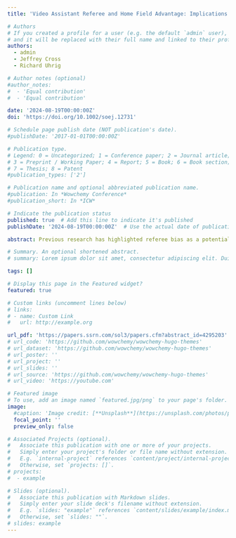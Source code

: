 ```yaml
---
title: 'Video Assistant Referee and Home Field Advantage: Implications for Referee Bias'

# Authors
# If you created a profile for a user (e.g. the default `admin` user), write the username (folder name) here
# and it will be replaced with their full name and linked to their profile.
authors:
  - admin
  - Jeffrey Cross
  - Richard Uhrig

# Author notes (optional)
#author_notes:
#  - 'Equal contribution'
#  - 'Equal contribution'

date: '2024-08-19T00:00:00Z'
doi: 'https://doi.org/10.1002/soej.12731'

# Schedule page publish date (NOT publication's date).
#publishDate: '2017-01-01T00:00:00Z'

# Publication type.
# Legend: 0 = Uncategorized; 1 = Conference paper; 2 = Journal article;
# 3 = Preprint / Working Paper; 4 = Report; 5 = Book; 6 = Book section;
# 7 = Thesis; 8 = Patent
#publication_types: ['2']

# Publication name and optional abbreviated publication name.
#publication: In *Wowchemy Conference*
#publication_short: In *ICW*

# Indicate the publication status
published: true  # Add this line to indicate it's published
publishDate: '2024-08-19T00:00:00Z'  # Use the actual date of publication if different

abstract: Previous research has highlighted referee bias as a potential contributor to home field advantage in soccer. In order to shed light on the importance of referee bias, we exploit the staggered implementation of Video Assistant Referee (VAR) using data from the top domestic league in 16 countries between 2009 and 2019 to estimate the effect of objective review systems on home field advantage in soccer. Surprisingly, the implementation of VAR had negligible effects on home field advantage and various crucial match statistics despite decreased total offsides and yellow cards. These results provide suggestive evidence regarding the mechanisms through which referee bias might contribute to home field advantage and highlight how scope may limit the effectiveness of review processes in general.

# Summary. An optional shortened abstract.
# summary: Lorem ipsum dolor sit amet, consectetur adipiscing elit. Duis posuere tellus ac convallis placerat. Proin tincidunt magna sed ex sollicitudin condimentum.

tags: []

# Display this page in the Featured widget?
featured: true

# Custom links (uncomment lines below)
# links:
# - name: Custom Link
#   url: http://example.org

url_pdf: 'https://papers.ssrn.com/sol3/papers.cfm?abstract_id=4295203'
# url_code: 'https://github.com/wowchemy/wowchemy-hugo-themes'
# url_dataset: 'https://github.com/wowchemy/wowchemy-hugo-themes'
# url_poster: ''
# url_project: ''
# url_slides: ''
# url_source: 'https://github.com/wowchemy/wowchemy-hugo-themes'
# url_video: 'https://youtube.com'

# Featured image
# To use, add an image named `featured.jpg/png` to your page's folder.
image:
  #caption: 'Image credit: [**Unsplash**](https://unsplash.com/photos/pLCdAaMFLTE)'
  focal_point: ''
  preview_only: false

# Associated Projects (optional).
#   Associate this publication with one or more of your projects.
#   Simply enter your project's folder or file name without extension.
#   E.g. `internal-project` references `content/project/internal-project/index.md`.
#   Otherwise, set `projects: []`.
# projects:
#  - example

# Slides (optional).
#   Associate this publication with Markdown slides.
#   Simply enter your slide deck's filename without extension.
#   E.g. `slides: "example"` references `content/slides/example/index.md`.
#   Otherwise, set `slides: ""`.
# slides: example
---
```


<!--
{{% callout note %}}
Click the _Cite_ button above to demo the feature to enable visitors to import publication metadata into their reference management software.
{{% /callout %}}

#{{% callout note %}}
Create your slides in Markdown - click the _Slides_ button to check out the example.
{{% /callout %}}

#Supplementary notes can be added here, including [code, math, and images](https://wowchemy.com/docs/writing-markdown-latex/).
-->
